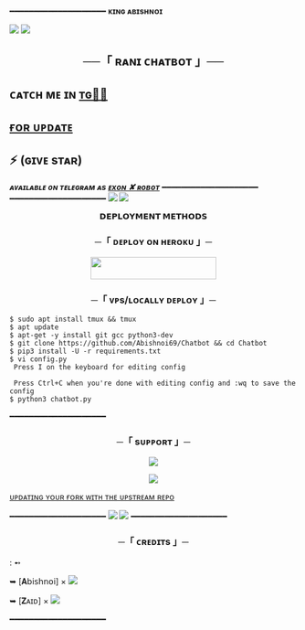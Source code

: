 ━━━━━━━━━━━━━━━━━━━━
**ᴋɪɴɢ ᴀʙɪsʜɴᴏɪ**

<img src="https://user-images.githubusercontent.com/73097560/115834477-dbab4500-a447-11eb-908a-139a6edaec5c.gif">
<img src="https://user-images.githubusercontent.com/73097560/115834477-dbab4500-a447-11eb-908a-139a6edaec5c.gif">


<h2 align="center">
    ──「 ʀᴀɴɪ ᴄʜᴀᴛʙᴏᴛ 」──
</h2>


##  ᴄᴀᴛᴄʜ ᴍᴇ ɪɴ [ᴛɢ🏃‍♀️](https://t.me/AbishnoiMF) 

## [ғᴏʀ ᴜᴘᴅᴀᴛᴇ](https://t.me/Abishnoi_bots)  

## ⚡ (ɢɪᴠᴇ sᴛᴀʀ)

_**ᴀᴠᴀɪʟᴀʙʟᴇ ᴏɴ ᴛᴇʟᴇɢʀᴀᴍ ᴀs [ᴇxᴏɴ ✘ ʀᴏʙᴏᴛ](https://t.me/Exon_Robot)**_
━━━━━━━━━━━━━━━━━━━━
━━━━━━━━━━━━━━━━━━━━
<img src="https://user-images.githubusercontent.com/73097560/115834477-dbab4500-a447-11eb-908a-139a6edaec5c.gif">
<img src="https://user-images.githubusercontent.com/73097560/115834477-dbab4500-a447-11eb-908a-139a6edaec5c.gif">



<p align="center">
<b>𝗗𝗘𝗣𝗟𝗢𝗬𝗠𝗘𝗡𝗧 𝗠𝗘𝗧𝗛𝗢𝗗𝗦</b>
</p>

<h3 align="center">
    ─「 ᴅᴇᴩʟᴏʏ ᴏɴ ʜᴇʀᴏᴋᴜ 」─
</h3>

<p align="center"><a href="https://dashboard.heroku.com/new?template=https://github.com/Maya0777/Km"> <img src="https://img.shields.io/badge/Deploy%20On%20Heroku-black?style=for-the-badge&logo=heroku" width="220" height="38.45"/></a></p>


<h3 align="center">
    ─「 ᴠᴘs/ʟᴏᴄᴀʟʟʏ ᴅᴇᴘʟᴏʏ 」─
</h3>

```console
$ sudo apt install tmux && tmux
$ apt update
$ apt-get -y install git gcc python3-dev
$ git clone https://github.com/Abishnoi69/Chatbot && cd Chatbot
$ pip3 install -U -r requirements.txt 
$ vi config.py
 Press I on the keyboard for editing config

 Press Ctrl+C when you're done with editing config and :wq to save the config
$ python3 chatbot.py
```

━━━━━━━━━━━━━━━━━━━━

<h3 align="center">
    ─「 sᴜᴩᴩᴏʀᴛ 」─
</h3>

<p align="center">
<a href="https://telegram.me/AbishnoiMF"><img src="https://img.shields.io/badge/-Support%20Group-blue.svg?style=for-the-badge&logo=Telegram"></a>
</p>
<p align="center">
<a href="https://telegram.me/Abishnoi1M"><img src="https://img.shields.io/badge/Abishnoi%20-blue.svg?style=for-the-badge&logo=Telegram"></a>
</p>

[ᴜᴘᴅᴀᴛɪɴɢ ʏᴏᴜʀ ғᴏʀᴋ ᴡɪᴛʜ ᴛʜᴇ ᴜᴘsᴛʀᴇᴀᴍ ʀᴇᴘᴏ](https://t.me/Abishnoi_bots/43)

━━━━━━━━━━━━━━━━━━━━
<img src="https://user-images.githubusercontent.com/73097560/115834477-dbab4500-a447-11eb-908a-139a6edaec5c.gif">
<img src="https://user-images.githubusercontent.com/73097560/115834477-dbab4500-a447-11eb-908a-139a6edaec5c.gif">
━━━━━━━━━━━━━━━━━━━━
<h3 align="center">
    ─「 ᴄʀᴇᴅɪᴛs 」─
</h3>
 : ➻

➥ [𝐀𝖻𝗂𝗌𝗁𝗇𝗈𝗂] × <a href="https://github.com/Abishnoi69" alt="Abishnoi69"> <img src="https://img.shields.io/badge/KINGABISHNOI-90302f?logo=github" /></a>  

➥ [𝐙ᴀɪᴅ] × <a href="https://github.com/ITZ-ZAID/AI" alt="ITZ-ZAID"> <img src="https://img.shields.io/badge/ItsZaid-90302f?logo=github" /></a>  


━━━━━━━━━━━━━━━━━━━━
